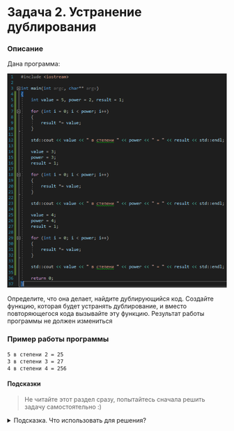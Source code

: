 # Задача 2. Устранение дублирования

### Описание
Дана программа:

![Программа](./program.png)

Определите, что она делает, найдите дублирующийся код. Создайте функцию, которая будет устранять дублирование, и вместо повторяющегося кода вызывайте эту функцию. Результат работы программы не должен измениться

### Пример работы программы
```
5 в степени 2 = 25
3 в степени 3 = 27
4 в степени 4 = 256
```
#### Подсказки

> Не читайте этот раздел сразу, попытайтесь сначала решить задачу самостоятельно :)

<details>

<summary>Подсказка. Что использовать для решения?</summary>

Программа содержит три участка повторяющегося кода. Повторяющийся код возводит заданное число в заданную степень. Соответственно, нужно создать функцию, которая будет принимать два параметра - число и степень - и возводить это число в эту степень.

</details>
